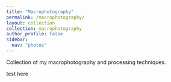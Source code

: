 ```yaml
---
title: "Macrophotography"
permalink: /macrophotography/
layout: collection
collection: macrophotography
author_profile: false
sidebar:
  nav: "photos"
---
```


Collection of my macrophotography and processing techniques.

test here
